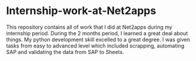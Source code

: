 # Internship-work-at-Net2apps
This repository contains all of work that I did at Net2apps during my internship period. During the 2 months period, I learned a great deal about things. My python development skill excelled to a great degree. I was given tasks from easy to advanced level which included scrapping, automating SAP and validating the data from SAP to Sheets.
